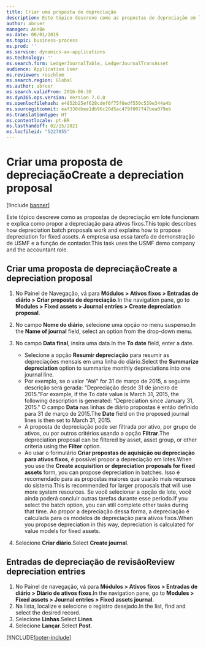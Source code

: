 ```yaml
---
title: Criar uma proposta de depreciação
description: Este tópico descreve como as propostas de depreciação em lote funcionam e explica como propor a depreciação para ativos fixos.
author: abruer
manager: AnnBe
ms.date: 08/01/2019
ms.topic: business-process
ms.prod: ''
ms.service: dynamics-ax-applications
ms.technology: ''
ms.search.form: LedgerJournalTable, LedgerJournalTransAsset
audience: Application User
ms.reviewer: roschlom
ms.search.region: Global
ms.author: abruer
ms.search.validFrom: 2016-06-30
ms.dyn365.ops.version: Version 7.0.0
ms.openlocfilehash: e4852b25ef628cdef6f75f6edf550c539e344a4b
ms.sourcegitcommit: eaf330dbee1db96c20d5ac479f007747bea079eb
ms.translationtype: HT
ms.contentlocale: pt-BR
ms.lasthandoff: 02/15/2021
ms.locfileid: "5227055"
---
```

# <a name="create-a-depreciation-proposal"></a><span data-ttu-id="21a59-103">Criar uma proposta de depreciação</span><span class="sxs-lookup"><span data-stu-id="21a59-103">Create a depreciation proposal</span></span>

[!include [banner](../../includes/banner.md)]

<span data-ttu-id="21a59-104">Este tópico descreve como as propostas de depreciação em lote funcionam e explica como propor a depreciação para ativos fixos.</span><span class="sxs-lookup"><span data-stu-id="21a59-104">This topic describes how depreciation batch proposals work and explains how to propose depreciation for fixed assets.</span></span> <span data-ttu-id="21a59-105">A empresa usa essa tarefa de demonstração de USMF e a função de contador.</span><span class="sxs-lookup"><span data-stu-id="21a59-105">This task uses the USMF demo company and the accountant role.</span></span>


## <a name="create-a-depreciation-proposal"></a><span data-ttu-id="21a59-106">Criar uma proposta de depreciação</span><span class="sxs-lookup"><span data-stu-id="21a59-106">Create a depreciation proposal</span></span>
1. <span data-ttu-id="21a59-107">No Painel de Navegação, vá para **Módulos > Ativos fixos > Entradas de diário > Criar proposta de depreciação**.</span><span class="sxs-lookup"><span data-stu-id="21a59-107">In the navigation pane, go to **Modules > Fixed assets > Journal entries > Create depreciation proposal**.</span></span>
2. <span data-ttu-id="21a59-108">No campo **Nome do diário**, selecione uma opção no menu suspenso.</span><span class="sxs-lookup"><span data-stu-id="21a59-108">In the **Name of journal** field, select an option from the drop-down menu.</span></span>
3. <span data-ttu-id="21a59-109">No campo **Data final**, insira uma data.</span><span class="sxs-lookup"><span data-stu-id="21a59-109">In the **To date** field, enter a date.</span></span>

    - <span data-ttu-id="21a59-110">Selecione a opção **Resumir depreciação** para resumir as depreciações mensais em uma linha do diário.</span><span class="sxs-lookup"><span data-stu-id="21a59-110">Select the **Summarize depreciation** option to summarize monthly depreciations into one journal line.</span></span>  
    - <span data-ttu-id="21a59-111">Por exemplo, se o valor "Até" for 31 de março de 2015, a seguinte descrição será gerada: "Depreciação desde 31 de janeiro de 2015."</span><span class="sxs-lookup"><span data-stu-id="21a59-111">For example, if the To date value is March 31, 2015, the following description is generated: "Depreciation since January 31, 2015."</span></span> <span data-ttu-id="21a59-112">O campo **Data** nas linhas de diário propostas é então definido para 31 de março de 2015.</span><span class="sxs-lookup"><span data-stu-id="21a59-112">The **Date** field on the proposed journal lines is then set to March 31, 2015.</span></span>  
    - <span data-ttu-id="21a59-113">A proposta de depreciação pode ser filtrada por ativo, por grupo de ativos, ou por outros critérios usando a opção **Filtrar**.</span><span class="sxs-lookup"><span data-stu-id="21a59-113">The depreciation proposal can be filtered by asset, asset group, or other criteria using the **Filter** option.</span></span>  
    - <span data-ttu-id="21a59-114">Ao usar o formulário **Criar propostas de aquisição ou depreciação para ativos fixos**, é possível propor a depreciação em lotes.</span><span class="sxs-lookup"><span data-stu-id="21a59-114">When you use the **Create acquisition or depreciation proposals for fixed assets** form, you can propose depreciation in batches.</span></span> <span data-ttu-id="21a59-115">Isso é recomendado para as propostas maiores que usarão mais recursos do sistema.</span><span class="sxs-lookup"><span data-stu-id="21a59-115">This is recommended for larger proposals that will use more system resources.</span></span> <span data-ttu-id="21a59-116">Se você selecionar a opção de lote, você ainda poderá concluir outras tarefas durante esse período.</span><span class="sxs-lookup"><span data-stu-id="21a59-116">If you select the batch option, you can still complete other tasks during that time.</span></span> <span data-ttu-id="21a59-117">Ao propor a depreciação dessa forma, a depreciação é calculada para os modelos de depreciação para ativos fixos.</span><span class="sxs-lookup"><span data-stu-id="21a59-117">When you propose depreciation in this way, depreciation is calculated for value models for fixed assets.</span></span>  

4. <span data-ttu-id="21a59-118">Selecione **Criar diário**.</span><span class="sxs-lookup"><span data-stu-id="21a59-118">Select **Create journal**.</span></span>

## <a name="review-depreciation-entries"></a><span data-ttu-id="21a59-119">Entradas de depreciação de revisão</span><span class="sxs-lookup"><span data-stu-id="21a59-119">Review depreciation entries</span></span>
1. <span data-ttu-id="21a59-120">No Painel de navegação, vá para **Módulos > Ativos fixos > Entradas de diário > Diário de ativos fixos**.</span><span class="sxs-lookup"><span data-stu-id="21a59-120">In the navigation pane, go to **Modules > Fixed assets > Journal entries > Fixed assets journal**.</span></span>
2. <span data-ttu-id="21a59-121">Na lista, localize e selecione o registro desejado.</span><span class="sxs-lookup"><span data-stu-id="21a59-121">In the list, find and select the desired record.</span></span>
3. <span data-ttu-id="21a59-122">Selecione **Linhas**.</span><span class="sxs-lookup"><span data-stu-id="21a59-122">Select **Lines**.</span></span>
4. <span data-ttu-id="21a59-123">Selecione **Lançar**.</span><span class="sxs-lookup"><span data-stu-id="21a59-123">Select **Post**.</span></span>



[!INCLUDE[footer-include](../../../includes/footer-banner.md)]